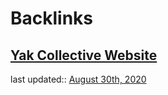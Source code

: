 
# Backlinks
## [Yak Collective Website](<Yak Collective Website.md>)
last updated:: [August 30th, 2020](<August 30th, 2020.md>)

